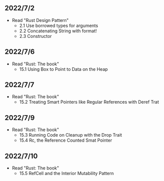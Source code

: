 ## 2022/7/2
- Read "Rust Design Pattern"
  - 2.1 Use borrowed types for arguments
  - 2.2 Concatenating String with format!
  - 2.3 Constructor

## 2022/7/6
- Read "Rust: The book"
  - 15.1 Using Box<T> to Point to Data on the Heap

## 2022/7/7
- Read "Rust: The book"
  - 15.2 Treating Smart Pointers like Regular References with Deref Trat

## 2022/7/9
- Read "Rust: The book"
  - 15.3 Running Code on Cleanup with the Drop Trait
  - 15.4 Rc<T>, the Reference Counted Smat Pointer

## 2022/7/10
- Read "Rust: The book"
  - 15.5 RefCell<T> and the Interior Mutability Pattern 

